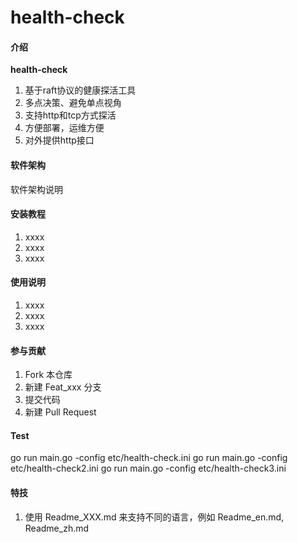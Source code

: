# health-check

#### 介绍
**health-check**
1. 基于raft协议的健康探活工具
2. 多点决策、避免单点视角
3. 支持http和tcp方式探活
4. 方便部署，运维方便
5. 对外提供http接口

#### 软件架构
软件架构说明


#### 安装教程

1.  xxxx
2.  xxxx
3.  xxxx

#### 使用说明

1.  xxxx
2.  xxxx
3.  xxxx

#### 参与贡献

1.  Fork 本仓库
2.  新建 Feat_xxx 分支
3.  提交代码
4.  新建 Pull Request

#### Test
go run main.go -config etc/health-check.ini
go run main.go -config etc/health-check2.ini
go run main.go -config etc/health-check3.ini

#### 特技

1.  使用 Readme\_XXX.md 来支持不同的语言，例如 Readme\_en.md, Readme\_zh.md